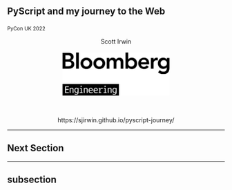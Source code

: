 ## PyScript and my journey to the Web

<span style="font-size:smaller">PyCon UK 2022</span>
<center>
Scott Irwin<br/>
<br/>
<img src="images/BBGEngineering_black.png"
     style="border: none; box-shadow: none; height: 100px"
     alt="Bloomberg Engineering"><br/>
<p>&nbsp;<p>
https://sjirwin.github.io/pyscript-journey/
</center>

---

## Next Section

------

## subsection